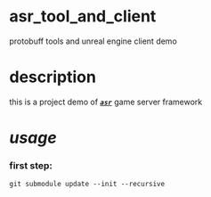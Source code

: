 # asr_tool_and_client
protobuff tools and unreal engine client demo

# description
  this is a project demo of [***`asr`***](https://github.com/DrYaling/asr) game server framework

# *usage*
  ### first step: 
    git submodule update --init --recursive


